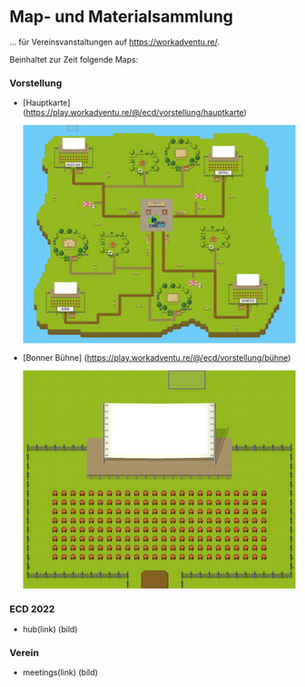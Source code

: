 # Map- und Materialsammlung 
... für Vereinsvanstaltungen auf https://workadventu.re/.

Beinhaltet zur Zeit folgende Maps:
### Vorstellung
* [Hauptkarte] (https://play.workadventu.re/@/ecd/vorstellung/hauptkarte)
  
  ![map](./material/bilder/vorstellung-main.png)
  
  
* [Bonner Bühne] (https://play.workadventu.re/@/ecd/vorstellung/bühne)
  
  ![map](./material/bilder/vorstellung-bonn.png)
  
### ECD 2022
  - hub(link)
  (bild)

### Verein
  - meetings(link)
  (bild)
